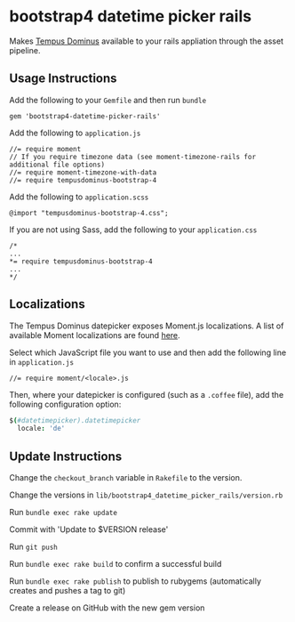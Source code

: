 # bootstrap4 datetime picker rails

Makes [Tempus Dominus](https://github.com/tempusdominus/bootstrap-4) available to your rails appliation through the asset pipeline.

## Usage Instructions

Add the following to your `Gemfile` and then run `bundle`

`gem 'bootstrap4-datetime-picker-rails'`

Add the following to `application.js`

```
//= require moment
// If you require timezone data (see moment-timezone-rails for additional file options)
//= require moment-timezone-with-data
//= require tempusdominus-bootstrap-4
```

Add the following to `application.scss`

`@import "tempusdominus-bootstrap-4.css";`


If you are not using Sass, add the following to your `application.css`

```
/*
...
*= require tempusdominus-bootstrap-4
...
*/
```

## Localizations

The Tempus Dominus datepicker exposes Moment.js localizations. A list of available Moment localizations are found [here](https://github.com/moment/moment/tree/master/locale).

Select which JavaScript file you want to use and then add the following line in `application.js`

```
//= require moment/<locale>.js
```

Then, where your datepicker is configured (such as a `.coffee` file), add the following configuration option:

```coffeescript
$(#datetimepicker).datetimepicker
  locale: 'de'
```

## Update Instructions
Change the `checkout_branch` variable in `Rakefile` to the version.

Change the versions in `lib/bootstrap4_datetime_picker_rails/version.rb`

Run  `bundle exec rake update`

Commit with 'Update to $VERSION release'

Run `git push`

Run `bundle exec rake build` to confirm a successful build

Run `bundle exec rake publish` to publish to rubygems (automatically creates and pushes a tag to git)

Create a release on GitHub with the new gem version
